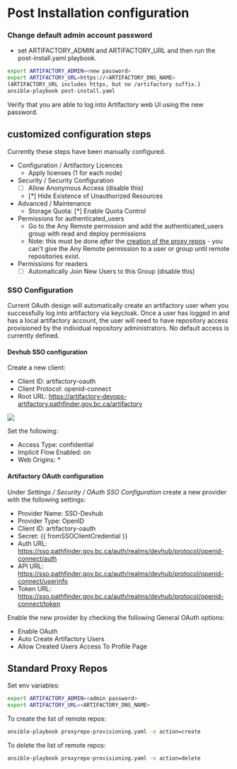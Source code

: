 # Post Installation configuration

### Change default admin account password

- set ARTIFACTORY_ADMIN and ARTIFACTORY_URL and then run the post-install.yaml playbook.

``` bash
export ARTIFACTORY_ADMIN=<new password>
export ARTIFACTORY_URL=https://<ARTIFACTORY_DNS_NAME>
(ARTIFACTORY_URL includes https, but no /artifactory suffix.)
ansible-playbook post-install.yaml
```

Verify that you are able to log into Artifactory web UI using the new password.

## customized configuration steps

Currently these steps have been manually configured.

- Configuration / Artifactory Licences
  - Apply licenses (1 for each node)
- Security / Security Configuration
  - [ ] Allow Anonymous Access (disable this)
  - [*] Hide Existence of Unauthorized Resources
- Advanced / Maintenance
  - Storage Quota: [*] Enable Quota Control
- Permissions for authenticated_users
  - Go to the Any Remote permission and add the authenticated_users group with read and deploy permissions
  - Note: this must be done *after* the [creation of the proxy repos](#standard-proxy-repos) - you can't give the Any Remote permission to a user or group until remote repositories exist.
- Permissions for readers
  - [ ] Automatically Join New Users to this Group (disable this)

### SSO Configuration

Current OAuth design will automatically create an artifactory user when you successfully log into artifactory via keycloak.  Once a user has logged in and has a local artifactory account, the user will need to have repository access provisioned by the individual repository administrators.  No default access is currently defined.

#### Devhub SSO configuration

Create a new client:

- Client ID: artifactory-oauth
- Client Protocol: openid-connect
- Root URL: https://artifactory-devops-artifactory.pathfinder.gov.bc.ca/artifactory

![](../images/sso-add_client_1.png)

Set the following:

- Access Type: confidential
- Implicit Flow Enabled: on
- Web Origins: *

#### Artifactory OAuth configuration

Under *Settings / Security / OAuth SSO Configuration* create a new provider with the following settings:

- Provider Name: SSO-Devhub
- Provider Type: OpenID
- Client ID: artifactory-oauth
- Secret: {{ fromSSOClientCredential }}
- Auth URL: https://sso.pathfinder.gov.bc.ca/auth/realms/devhub/protocol/openid-connect/auth
- API URL: https://sso.pathfinder.gov.bc.ca/auth/realms/devhub/protocol/openid-connect/userinfo
- Token URL: https://sso.pathfinder.gov.bc.ca/auth/realms/devhub/protocol/openid-connect/token

Enable the new provider by checking the following General OAuth options:

- Enable OAuth
- Auto Create Artifactory Users
- Allow Created Users Access To Profile Page

## Standard Proxy Repos

Set env variables:
``` bash
export ARTIFACTORY_ADMIN=<admin password>
export ARTIFACTORY_URL=<ARTIFACTORY_DNS_NAME>
```

To create the list of remote repos:
``` bash
ansible-playbook proxyrepo-provisioning.yaml -e action=create
```

To delete the list of remote repos:
``` bash
ansible-playbook proxyrepo-provisioning.yaml -e action=delete
```


